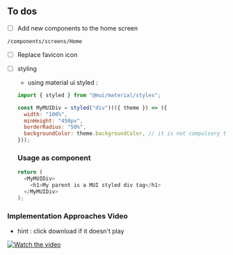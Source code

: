 ## To dos

- [ ] Add new components to the home screen

```bash
/components/screens/Home
```

- [ ] Replace favicon icon
- [ ] styling

  - using material ui styled :

  ```javascript
  import { styled } from "@mui/material/styles";
  ```

  ```javascript
  const MyMUIDiv = styled("div")(({ theme }) => ({
    width: "100%",
    minHeight: "450px",
    borderRadius: "50%",
    backgroundColor: theme.backgroundColor, // it is not compulsory to use theme but it is best for cases when we want to able to dynamically change our css based on a theme e.g dark mode
  }));
  ```

  ### Usage as component

  ```javascript
  return (
    <MyMUIDiv>
      <h1>My parent is a MUI styled div tag</h1>
    </MyMUIDiv>
  );
  ```

### Implementation Approaches Video

- hint : click download if it doesn't play

[![Watch the video](https://i.stack.imgur.com/Vp2cE.png)](https://drive.google.com/file/d/1HVKZ2EYjkMOqwJ1x8WAaN2RFaWu_GOP-/view?usp=sharing)
